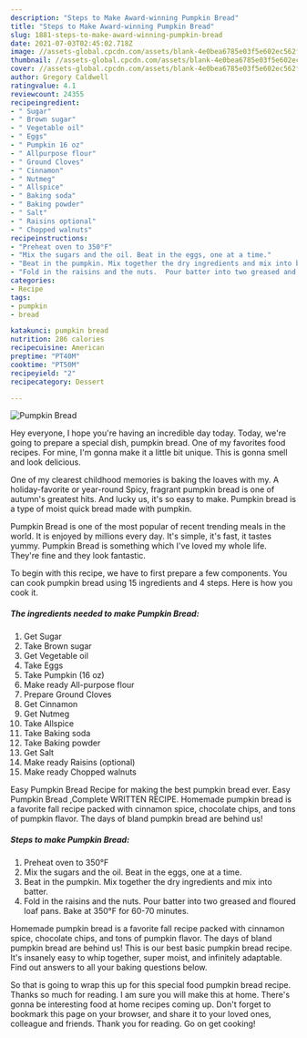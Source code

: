 ```yaml
---
description: "Steps to Make Award-winning Pumpkin Bread"
title: "Steps to Make Award-winning Pumpkin Bread"
slug: 1881-steps-to-make-award-winning-pumpkin-bread
date: 2021-07-03T02:45:02.718Z
image: //assets-global.cpcdn.com/assets/blank-4e0bea6785e03f5e602ec562f230caae08da540cada707380b4fe1bbebba43da.png
thumbnail: //assets-global.cpcdn.com/assets/blank-4e0bea6785e03f5e602ec562f230caae08da540cada707380b4fe1bbebba43da.png
cover: //assets-global.cpcdn.com/assets/blank-4e0bea6785e03f5e602ec562f230caae08da540cada707380b4fe1bbebba43da.png
author: Gregory Caldwell
ratingvalue: 4.1
reviewcount: 24355
recipeingredient:
- " Sugar"
- " Brown sugar"
- " Vegetable oil"
- " Eggs"
- " Pumpkin 16 oz"
- " Allpurpose flour"
- " Ground Cloves"
- " Cinnamon"
- " Nutmeg"
- " Allspice"
- " Baking soda"
- " Baking powder"
- " Salt"
- " Raisins optional"
- " Chopped walnuts"
recipeinstructions:
- "Preheat oven to 350°F"
- "Mix the sugars and the oil. Beat in the eggs, one at a time."
- "Beat in the pumpkin. Mix together the dry ingredients and mix into batter."
- "Fold in the raisins and the nuts.  Pour batter into two greased and floured loaf pans. Bake at 350°F for 60-70 minutes."
categories:
- Recipe
tags:
- pumpkin
- bread

katakunci: pumpkin bread 
nutrition: 286 calories
recipecuisine: American
preptime: "PT40M"
cooktime: "PT50M"
recipeyield: "2"
recipecategory: Dessert

---
```



![Pumpkin Bread](//assets-global.cpcdn.com/assets/blank-4e0bea6785e03f5e602ec562f230caae08da540cada707380b4fe1bbebba43da.png)

Hey everyone, I hope you're having an incredible day today. Today, we're going to prepare a special dish, pumpkin bread. One of my favorites food recipes. For mine, I'm gonna make it a little bit unique. This is gonna smell and look delicious.

One of my clearest childhood memories is baking the loaves with my. A holiday-favorite or year-round Spicy, fragrant pumpkin bread is one of autumn&#39;s greatest hits. And lucky us, it&#39;s so easy to make. Pumpkin bread is a type of moist quick bread made with pumpkin.

Pumpkin Bread is one of the most popular of recent trending meals in the world. It is enjoyed by millions every day. It's simple, it's fast, it tastes yummy. Pumpkin Bread is something which I've loved my whole life. They're fine and they look fantastic.


To begin with this recipe, we have to first prepare a few components. You can cook pumpkin bread using 15 ingredients and 4 steps. Here is how you cook it.

<!--inarticleads1-->

##### The ingredients needed to make Pumpkin Bread:

1. Get  Sugar
1. Take  Brown sugar
1. Get  Vegetable oil
1. Take  Eggs
1. Take  Pumpkin (16 oz)
1. Make ready  All-purpose flour
1. Prepare  Ground Cloves
1. Get  Cinnamon
1. Get  Nutmeg
1. Take  Allspice
1. Take  Baking soda
1. Take  Baking powder
1. Get  Salt
1. Make ready  Raisins (optional)
1. Make ready  Chopped walnuts


Easy Pumpkin Bread Recipe for making the best pumpkin bread ever. Easy Pumpkin Bread ,Complete WRITTEN RECIPE. Homemade pumpkin bread is a favorite fall recipe packed with cinnamon spice, chocolate chips, and tons of pumpkin flavor. The days of bland pumpkin bread are behind us! 

<!--inarticleads2-->

##### Steps to make Pumpkin Bread:

1. Preheat oven to 350°F
1. Mix the sugars and the oil. Beat in the eggs, one at a time.
1. Beat in the pumpkin. Mix together the dry ingredients and mix into batter.
1. Fold in the raisins and the nuts.  Pour batter into two greased and floured loaf pans. Bake at 350°F for 60-70 minutes.


Homemade pumpkin bread is a favorite fall recipe packed with cinnamon spice, chocolate chips, and tons of pumpkin flavor. The days of bland pumpkin bread are behind us! This is our best basic pumpkin bread recipe. It&#39;s insanely easy to whip together, super moist, and infinitely adaptable. Find out answers to all your baking questions below. 

So that is going to wrap this up for this special food pumpkin bread recipe. Thanks so much for reading. I am sure you will make this at home. There's gonna be interesting food at home recipes coming up. Don't forget to bookmark this page on your browser, and share it to your loved ones, colleague and friends. Thank you for reading. Go on get cooking!
